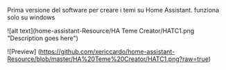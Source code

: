 Prima versione del software per creare i temi su Home Assistant. funziona solo su windows

![alt text](home-assistant-Resource/HA Teme Creator/HATC1.png "Description goes here")


![Preview] (https://github.com/xericcardo/home-assistant-Resource/blob/master/HA%20Teme%20Creator/HATC1.png?raw=true)
